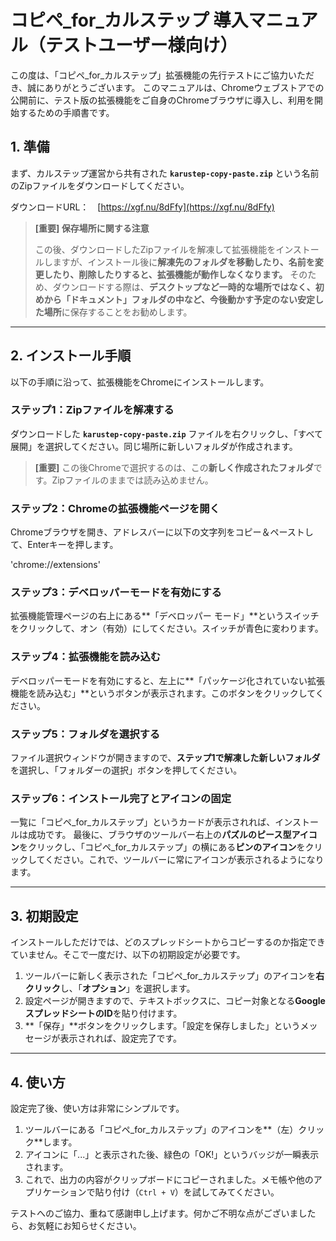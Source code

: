 # コピペ_for_カルステップ 導入マニュアル（テストユーザー様向け）

この度は、「コピペ_for_カルステップ」拡張機能の先行テストにご協力いただき、誠にありがとうございます。
このマニュアルは、Chromeウェブストアでの公開前に、テスト版の拡張機能をご自身のChromeブラウザに導入し、利用を開始するための手順書です。

## 1. 準備

まず、カルステップ運営から共有された **`karustep-copy-paste.zip`** という名前のZipファイルをダウンロードしてください。

ダウンロードURL：　[https://xgf.nu/8dFfy](https://xgf.nu/8dFfy)

> **[重要] 保存場所に関する注意**
> 
>この後、ダウンロードしたZipファイルを解凍して拡張機能をインストールしますが、インストール後に**解凍先のフォルダを移動したり、名前を変更したり、削除したりすると、拡張機能が動作しなくなります。**
> そのため、ダウンロードする際は、**デスクトップなど一時的な場所ではなく、初めから「ドキュメント」フォルダの中など、今後動かす予定のない安定した場所**に保存することをお勧めします。

---

## 2. インストール手順

以下の手順に沿って、拡張機能をChromeにインストールします。

### ステップ1：Zipファイルを解凍する
ダウンロードした **`karustep-copy-paste.zip`** ファイルを右クリックし、「すべて展開」を選択してください。同じ場所に新しいフォルダが作成されます。
> **[重要]** この後Chromeで選択するのは、この**新しく作成されたフォルダ**です。Zipファイルのままでは読み込めません。

### ステップ2：Chromeの拡張機能ページを開く
Chromeブラウザを開き、アドレスバーに以下の文字列をコピー＆ペーストして、Enterキーを押します。

'chrome://extensions'

### ステップ3：デベロッパーモードを有効にする
拡張機能管理ページの右上にある**「デベロッパー モード」**というスイッチをクリックして、オン（有効）にしてください。スイッチが青色に変わります。

### ステップ4：拡張機能を読み込む
デベロッパーモードを有効にすると、左上に**「パッケージ化されていない拡張機能を読み込む」**というボタンが表示されます。このボタンをクリックしてください。

### ステップ5：フォルダを選択する
ファイル選択ウィンドウが開きますので、**ステップ1で解凍した新しいフォルダ**を選択し、「フォルダーの選択」ボタンを押してください。

### ステップ6：インストール完了とアイコンの固定
一覧に「コピペ_for_カルステップ」というカードが表示されれば、インストールは成功です。
最後に、ブラウザのツールバー右上の**パズルのピース型アイコン**をクリックし、「コピペ_for_カルステップ」の横にある**ピンのアイコン**をクリックしてください。これで、ツールバーに常にアイコンが表示されるようになります。

---


## 3. 初期設定

インストールしただけでは、どのスプレッドシートからコピーするのか指定できていません。そこで一度だけ、以下の初期設定が必要です。

1.  ツールバーに新しく表示された「コピペ_for_カルステップ」のアイコンを**右クリック**し、「**オプション**」を選択します。
2.  設定ページが開きますので、テキストボックスに、コピー対象となる**GoogleスプレッドシートのID**を貼り付けます。
3.  **「保存」**ボタンをクリックします。「設定を保存しました」というメッセージが表示されれば、設定完了です。

---


## 4. 使い方

設定完了後、使い方は非常にシンプルです。

1.  ツールバーにある「コピペ_for_カルステップ」のアイコンを**（左）クリック**します。
2.  アイコンに「...」と表示された後、緑色の「OK!」というバッジが一瞬表示されます。
3.  これで、出力の内容がクリップボードにコピーされました。メモ帳や他のアプリケーションで貼り付け（`Ctrl + V`）を試してみてください。



テストへのご協力、重ねて感謝申し上げます。何かご不明な点がございましたら、お気軽にお知らせください。